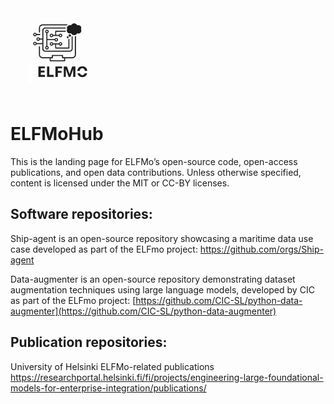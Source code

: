 <img src="https://github.com/ELFMo/ELFMo/blob/main/logo.png" alt="Logo" width="150"/>

# ELFMoHub

This is the landing page for ELFMo’s open-source code, open-access publications, and open data contributions. Unless otherwise specified, content is licensed under the MIT or CC-BY licenses.

## Software repositories:

Ship-agent is an open-source repository showcasing a maritime data use case developed as part of the ELFmo project: https://github.com/orgs/Ship-agent

Data-augmenter is an open-source repository demonstrating dataset augmentation techniques using large language models, developed by CIC as part of the ELFmo project: [https://github.com/CIC-SL/python-data-augmenter](https://github.com/CIC-SL/python-data-augmenter)

## Publication repositories:

University of Helsinki ELFMo-related publications https://researchportal.helsinki.fi/fi/projects/engineering-large-foundational-models-for-enterprise-integration/publications/
